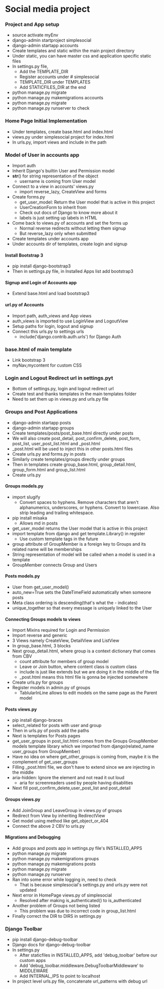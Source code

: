 # Social media project

### Project and App setup
* source activate myEnv
* django-admin startproject simplesocial
* django-admin startapp accounts
* Create templates and static within the main project directory
* Under static, you can have master css and application specific static files
* In settings.py file, 
    * Add the TEMPLATE_DIR
    * Register accounts under # simplesocial
    * TEMPLATE_DIR under TEMPLATES
    * Add STATICFILES_DIR at the end
* python manage.py migrate
* python manage.py makemigrations accounts
* python manage.py migrate
* python manage.py runserver to check 

### Home Page Initial Implementation
* Under templates, create base.html and index.html
* views.py under simplesocial project for index.html
* In urls.py, import views and include in the path

### Model of User in accounts app
* Import auth
* Inherit Django's builtin User and Permission model
* __str__() for string representation of the object 
    * username is coming from User model
* Connect to a view in accounts' views.py 
    * import reverse_lazy, CreateView and forms
* Create forms.py 
    * get_user_model: Return the User model that is active in this project
    * UserCreationForm to inherit from
    * Check out docs of Django to know more about it
    * labels is just setting up labels in HTML
* Come back to views.py of accounts and set the forms up
    * Normal reverse redirects without letting them signup
    * But reverse_lazy only when submitted
* Create templates under accounts app
* Under accounts dir of templates, create login and signup

#### Install Bootstrap 3
* pip install django-bootstrap3
* Then in settings.py file, in Installed Apps list add bootstrap3

#### Signup and Login of Accounts app
* Extend base.html and load bootstrap3

#### url.py of Accounts
* Import path, auth_views and App views
* auth_views is imported to use LoginView and LogoutView
* Setup paths for login, logout and signup
* Connect this urls.py to settings urls
    * include('django.contrib.auth.urls') for Django Auth

### base.html of main template
* Link bootstrap 3
* myNav,mycontent for custom CSS

### Login and Logout Redirect url in settings.pyt
* Bottom of settings.py, login and logout redirect url
* Create test and thanks templates in the main templates folder
* Need to set them up in views.py and urls.py file

### Groups and Post Applications
* django-admin startapp posts
* django-admin startapp groups
* Create templates/posts/post_base.html directly under posts
* We will also create post_detail, post_confirm_delete, post_form, post_list, user_post_list.html and _post.html
* _post.html will be used to inject this in other posts.html files
* Create urls.py and forms.py in posts
* Similarly create templates/groups directly under groups
* Then in templates create group_base.html, group_detail.html, group_form.html and group_list.html
* Create urls.py 

#### Groups models.py
* import slugify
    * Convert spaces to hyphens. Remove characters that aren't alphanumerics, underscores, or hyphens. Convert to lowercase. Also strip leading and trailing whitespace.
* pip install misaka
    * Allows md in posts
* get_user_model returns the User model that is active in this project
* import template from django and get template.Library() in register
    * Use custom template tags in the future
* group attribute of GroupMember is a foreign key to Groups and its related name will be memberships
* String representation of model will be called when a model is used in a template
* GroupMember connects Group and Users

#### Posts models.py
* User from get_user_model()
* auto_new=True sets the DateTimeField automatically when someone posts
* Meta class ordering is descending(that's what the - indicates)
* unique_together so that every message is uniquely linked to the User

#### Connecting Groups models to views
* Import Mixins required for Login and Permission
* Import reverse and generic
* 3 Views namely CreateView, DetailView and ListView
* In group_base.html, 3 blocks
* Next group_detail.html, where group is a context dictionary that comes from CBV
    * count attribute for members of group model
    * Leave or Join button, where content class is custom class
    * include is just like extends but we are doing it in the middle of the file
    * _post.html means this html file is gonna be injected somewhere
* Create urls.py for groups
* Register models in admin.py of groups
    * TablularInLine allows to edit models on the same page as the Parent model

#### Posts views.py
* pip install django-braces
* select_related for posts with user and group
* Then in urls.py of posts add the paths
* Next is templates for Posts pages
* get_user_groups in post_list.html comes from the Groups GroupMember models template library which we imported from django(related_name user_groups from GroupMember)
* Have no idea on where get_other_groups is coming from, maybe it is the complement of get_user_groups
* Filling _post.html file, we don't have to extend since we are injecting in the middle
* aria-hidden: Ignore the element and not read it out loud
    * aria for screenreaders used by people having disablities
* Next fill post_confirm_delete,user_post_list and post_detail

#### Groups views.py
* Add JoinGroup and LeaveGroup in views.py of groups
* Redirect from View by inheriting RedirectView
* Get model using method like get_object_or_404
* Connect the above 2 CBV to urls.py

#### Migrations and Debugging
* Add groups and posts app in settings.py file's INSTALLED_APPS
* python manage.py migrate
* python manage.py makemigrations groups
* python manage.py makemigrations posts
* python manage.py migrate
* python manage.py runserver
* Ran into some error while logging in, need to check
    * That is because simplesocial's settings.py and urls.py were not updated
* Next error in HomePage views.py of simplesocial
    * Resolved after making is_authenticated() to is_authenticated
* Another problem of Groups not being listed
    * This problem was due to incorrect code in group_list.html
* Finally correct the DIR to DIRS in settings.py

### Django Toolbar
* pip install django-debug-toolbar
* Django docs for django-debug-toolbar
* In settings.py
    * After staticfiles in INSTALLED_APPS, add 'debug_toolbar' before our custom apps
    * Add 'debug_toolbar.middleware.DebugToolbarMiddleware' to MIDDLEWARE
    * Add INTERNAL_IPS to point to localhost
* In project level urls.py file, concatenate url_patterns with debug url